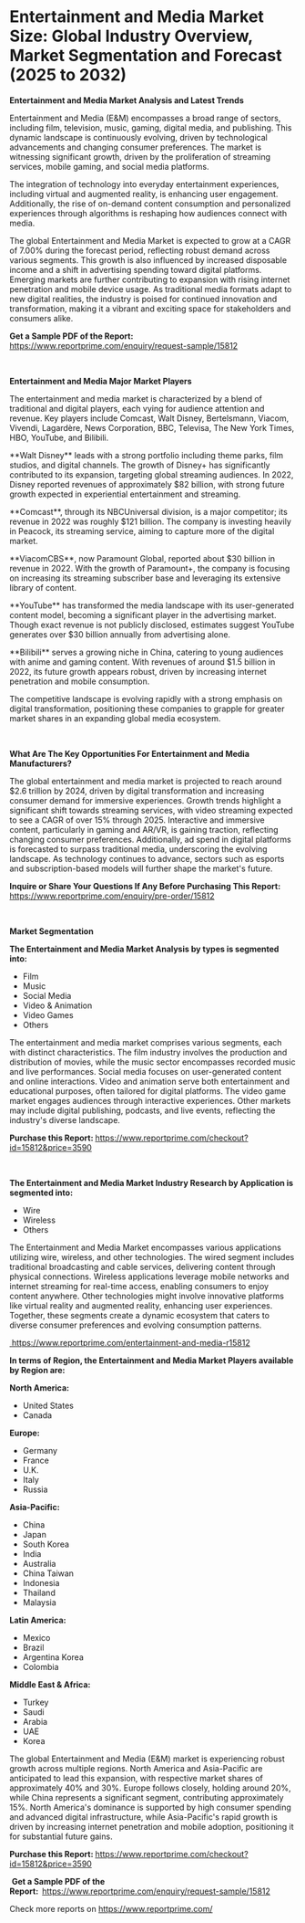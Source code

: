 <p><h1>Entertainment and Media Market Size: Global Industry Overview, Market Segmentation and Forecast (2025 to 2032)</h1></p><p><strong>Entertainment and Media Market Analysis and Latest Trends</strong></p>
<p><p>Entertainment and Media (E&M) encompasses a broad range of sectors, including film, television, music, gaming, digital media, and publishing. This dynamic landscape is continuously evolving, driven by technological advancements and changing consumer preferences. The market is witnessing significant growth, driven by the proliferation of streaming services, mobile gaming, and social media platforms. </p><p>The integration of technology into everyday entertainment experiences, including virtual and augmented reality, is enhancing user engagement. Additionally, the rise of on-demand content consumption and personalized experiences through algorithms is reshaping how audiences connect with media. </p><p>The global Entertainment and Media Market is expected to grow at a CAGR of 7.00% during the forecast period, reflecting robust demand across various segments. This growth is also influenced by increased disposable income and a shift in advertising spending toward digital platforms. Emerging markets are further contributing to expansion with rising internet penetration and mobile device usage. As traditional media formats adapt to new digital realities, the industry is poised for continued innovation and transformation, making it a vibrant and exciting space for stakeholders and consumers alike.</p></p>
<p><strong>Get a Sample PDF of the Report:&nbsp;</strong> <a href="https://www.reportprime.com/enquiry/request-sample/15812?utm_campaign=1166&utm_medium=2&utm_source=Github&utm_content=ia&utm_term=20032025&utm_id=entertainment-and-media">https://www.reportprime.com/enquiry/request-sample/15812</a></p>
<p>&nbsp;</p>
<p><strong>Entertainment and Media Major Market Players</strong></p>
<p><p>The entertainment and media market is characterized by a blend of traditional and digital players, each vying for audience attention and revenue. Key players include Comcast, Walt Disney, Bertelsmann, Viacom, Vivendi, Lagardère, News Corporation, BBC, Televisa, The New York Times, HBO, YouTube, and Bilibili.</p><p>**Walt Disney** leads with a strong portfolio including theme parks, film studios, and digital channels. The growth of Disney+ has significantly contributed to its expansion, targeting global streaming audiences. In 2022, Disney reported revenues of approximately $82 billion, with strong future growth expected in experiential entertainment and streaming.</p><p>**Comcast**, through its NBCUniversal division, is a major competitor; its revenue in 2022 was roughly $121 billion. The company is investing heavily in Peacock, its streaming service, aiming to capture more of the digital market.</p><p>**ViacomCBS**, now Paramount Global, reported about $30 billion in revenue in 2022. With the growth of Paramount+, the company is focusing on increasing its streaming subscriber base and leveraging its extensive library of content.</p><p>**YouTube** has transformed the media landscape with its user-generated content model, becoming a significant player in the advertising market. Though exact revenue is not publicly disclosed, estimates suggest YouTube generates over $30 billion annually from advertising alone.</p><p>**Bilibili** serves a growing niche in China, catering to young audiences with anime and gaming content. With revenues of around $1.5 billion in 2022, its future growth appears robust, driven by increasing internet penetration and mobile consumption.</p><p>The competitive landscape is evolving rapidly with a strong emphasis on digital transformation, positioning these companies to grapple for greater market shares in an expanding global media ecosystem.</p></p>
<p>&nbsp;</p>
<p><strong>What Are The Key Opportunities For Entertainment and Media Manufacturers?</strong></p>
<p><p>The global entertainment and media market is projected to reach around $2.6 trillion by 2024, driven by digital transformation and increasing consumer demand for immersive experiences. Growth trends highlight a significant shift towards streaming services, with video streaming expected to see a CAGR of over 15% through 2025. Interactive and immersive content, particularly in gaming and AR/VR, is gaining traction, reflecting changing consumer preferences. Additionally, ad spend in digital platforms is forecasted to surpass traditional media, underscoring the evolving landscape. As technology continues to advance, sectors such as esports and subscription-based models will further shape the market's future.</p></p>
<p><strong>Inquire or Share Your Questions If Any Before Purchasing This Report:</strong> <a href="https://www.reportprime.com/enquiry/pre-order/15812?utm_campaign=1166&utm_medium=2&utm_source=Github&utm_content=ia&utm_term=20032025&utm_id=entertainment-and-media">https://www.reportprime.com/enquiry/pre-order/15812</a></p>
<p>&nbsp;</p>
<p><strong>Market Segmentation</strong></p>
<p><strong>The Entertainment and Media Market Analysis by types is segmented into:</strong></p>
<p><ul><li>Film</li><li>Music</li><li>Social Media</li><li>Video & Animation</li><li>Video Games</li><li>Others</li></ul></p>
<p><p>The entertainment and media market comprises various segments, each with distinct characteristics. The film industry involves the production and distribution of movies, while the music sector encompasses recorded music and live performances. Social media focuses on user-generated content and online interactions. Video and animation serve both entertainment and educational purposes, often tailored for digital platforms. The video game market engages audiences through interactive experiences. Other markets may include digital publishing, podcasts, and live events, reflecting the industry's diverse landscape.</p></p>
<p><strong>Purchase this Report:&nbsp;</strong><a href="https://www.reportprime.com/checkout?id=15812&price=3590&utm_campaign=1166&utm_medium=2&utm_source=Github&utm_content=ia&utm_term=20032025&utm_id=entertainment-and-media">https://www.reportprime.com/checkout?id=15812&price=3590</a></p>
<p>&nbsp;</p>
<p><strong>The Entertainment and Media Market Industry Research by Application is segmented into:</strong></p>
<p><ul><li>Wire</li><li>Wireless</li><li>Others</li></ul></p>
<p><p>The Entertainment and Media Market encompasses various applications utilizing wire, wireless, and other technologies. The wired segment includes traditional broadcasting and cable services, delivering content through physical connections. Wireless applications leverage mobile networks and internet streaming for real-time access, enabling consumers to enjoy content anywhere. Other technologies might involve innovative platforms like virtual reality and augmented reality, enhancing user experiences. Together, these segments create a dynamic ecosystem that caters to diverse consumer preferences and evolving consumption patterns.</p></p>
<p><a href="https://www.reportprime.com/entertainment-and-media-r15812?utm_campaign=1166&utm_medium=2&utm_source=Github&utm_content=ia&utm_term=20032025&utm_id=entertainment-and-media">&nbsp;https://www.reportprime.com/entertainment-and-media-r15812</a></p>
<p><strong>In terms of Region, the Entertainment and Media Market Players available by Region are:</strong></p>
<p>
    <p> <strong> North America: </strong>
        <ul>
            <li>United States</li>
            <li>Canada</li>
        </ul>
        </p> 
    <p> <strong> Europe: </strong>
        <ul>
            <li>Germany</li>
            <li>France</li>
            <li>U.K.</li>
            <li>Italy</li>
            <li>Russia</li>
        </ul>
        </p> 
    <p> <strong> Asia-Pacific: </strong>
        <ul>
            <li>China</li>
            <li>Japan</li>
            <li>South Korea</li>
            <li>India</li>
            <li>Australia</li>
            <li>China Taiwan</li>
            <li>Indonesia</li>
            <li>Thailand</li>
            <li>Malaysia</li>
        </ul>
        </p> 
    <p> <strong> Latin America: </strong>
        <ul>
            <li>Mexico</li>
            <li>Brazil</li>
            <li>Argentina Korea</li>
            <li>Colombia</li>
        </ul>
        </p> 
    <p> <strong> Middle East & Africa: </strong>
        <ul>
            <li>Turkey</li>
            <li>Saudi</li>
            <li>Arabia</li>
            <li>UAE</li>
            <li>Korea</li>
        </ul>
    </p>
    </p>
<p><p>The global Entertainment and Media (E&M) market is experiencing robust growth across multiple regions. North America and Asia-Pacific are anticipated to lead this expansion, with respective market shares of approximately 40% and 30%. Europe follows closely, holding around 20%, while China represents a significant segment, contributing approximately 15%. North America's dominance is supported by high consumer spending and advanced digital infrastructure, while Asia-Pacific's rapid growth is driven by increasing internet penetration and mobile adoption, positioning it for substantial future gains.</p></p>
<p><strong>Purchase this Report: </strong><a href="https://www.reportprime.com/checkout?id=15812&price=3590&utm_campaign=1166&utm_medium=2&utm_source=Github&utm_content=ia&utm_term=20032025&utm_id=entertainment-and-media">https://www.reportprime.com/checkout?id=15812&price=3590</a></p>
<p>&nbsp;<strong>Get a Sample PDF of the Report:&nbsp;&nbsp;</strong><a href="https://www.reportprime.com/enquiry/request-sample/15812?utm_campaign=1166&utm_medium=2&utm_source=Github&utm_content=ia&utm_term=20032025&utm_id=entertainment-and-media">https://www.reportprime.com/enquiry/request-sample/15812</a></p>
<p><strong></strong></p>
<p>Check more reports on <a href="https://www.reportprime.com/?utm_campaign=1166&utm_medium=2&utm_source=Github&utm_content=ia&utm_term=20032025&utm_id=entertainment-and-media">https://www.reportprime.com/</a></p>